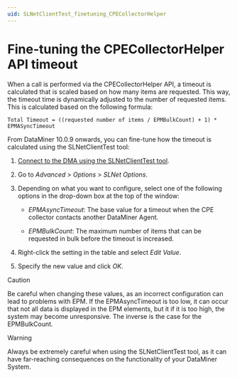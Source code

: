 ```yaml
---
uid: SLNetClientTest_finetuning_CPECollectorHelper
---
```


# Fine-tuning the CPECollectorHelper API timeout

When a call is performed via the CPECollectorHelper API, a timeout is calculated that is scaled based on how many items are requested. This way, the timeout time is dynamically adjusted to the number of requested items. This is calculated based on the following formula:

`Total Timeout = ((requested number of items / EPMBulkCount) + 1) * EPMASyncTimeout`

From DataMiner 10.0.9 onwards, you can fine-tune how the timeout is calculated using the SLNetClientTest tool:

1. [Connect to the DMA using the SLNetClientTest tool](xref:Connecting_to_a_DMA_with_the_SLNetClientTest_tool).

1. Go to *Advanced* > *Options* > *SLNet Options*.

1. Depending on what you want to configure, select one of the following options in the drop-down box at the top of the window:

   - *EPMAsyncTimeout*: The base value for a timeout when the CPE collector contacts another DataMiner Agent.

   - *EPMBulkCount*: The maximum number of items that can be requested in bulk before the timeout is increased.

1. Right-click the setting in the table and select *Edit Value*.

1. Specify the new value and click *OK*.

> [!CAUTION]
> Be careful when changing these values, as an incorrect configuration can lead to problems with EPM. If the EPMAsyncTimeout is too low, it can occur that not all data is displayed in the EPM elements, but it if it is too high, the system may become unresponsive. The inverse is the case for the EPMBulkCount.

> [!WARNING]
> Always be extremely careful when using the SLNetClientTest tool, as it can have far-reaching consequences on the functionality of your DataMiner System.

